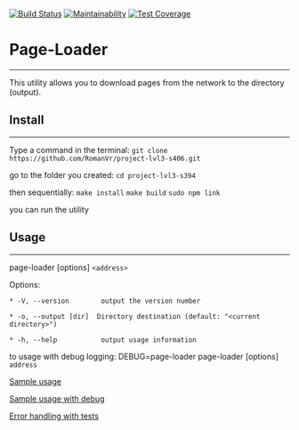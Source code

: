 [![Build Status](https://travis-ci.org/RomanVr/project-lvl3-s406.svg?branch=master)](https://travis-ci.org/RomanVr/project-lvl3-s406)
[![Maintainability](https://api.codeclimate.com/v1/badges/0d232f4641791ae44cba/maintainability)](https://codeclimate.com/github/RomanVr/project-lvl3-s406/maintainability)
[![Test Coverage](https://api.codeclimate.com/v1/badges/0d232f4641791ae44cba/test_coverage)](https://codeclimate.com/github/RomanVr/project-lvl3-s406/test_coverage)
# Page-Loader
---
This utility allows you to download pages from the network to the directory (output).

## Install
---
Type a command in the terminal:
`git clone https://github.com/RomanVr/project-lvl3-s406.git`

go to the folder you created: `cd project-lvl3-s394`

then sequentially: `make install` `make build` `sudo npm link`

you can run the utility

## Usage
---
page-loader [options] `<address>`

Options:

    * -V, --version        output the version number

    * -o, --output [dir]  Directory destination (default: "<current directory>")

    * -h, --help           output usage information

to usage with debug logging: DEBUG=page-loader page-loader [options] `address`

[Sample usage](https://asciinema.org/a/YonkfTUMIgMYN6fEFL0l78jrL)

[Sample usage with debug ](https://asciinema.org/a/xSFwj5YzWEtSoIJpMRLj3fsqE)

[Error handling with tests](https://asciinema.org/a/6Dgof4AP41qa2Ufpobllm2tcG)
